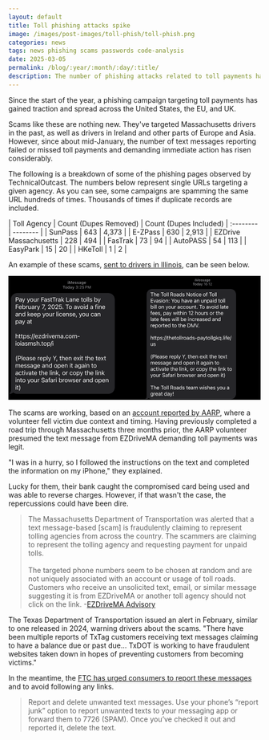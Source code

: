 ```yaml
---
layout: default
title: Toll phishing attacks spike
image: /images/post-images/toll-phish/toll-phish.png
categories: news
tags: news phishing scams passwords code-analysis
date: 2025-03-05
permalink: /blog/:year/:month/:day/:title/
description: The number of phishing attacks related to toll payments has spiked.
---
```


Since the start of the year, a phishing campaign targeting toll payments has gained traction and spread across the United States, the EU, and UK. 

Scams like these are nothing new. They've targeted Massachusetts drivers in the past, as well as drivers in Ireland and other parts of Europe and Asia. However, since about mid-January, the number of text messages reporting failed or missed toll payments and demanding immediate action has risen considerably. 

The following is a breakdown of some of the phishing pages observed by TechnicalOutcast. The numbers below represent single URLs targeting a given agency. As you can see, some campaigns are spamming the same URL hundreds of times. Thousands of times if duplicate records are included. 

| Toll Agency | Count (Dupes Removed) | Count (Dupes Included)
| :-------- | -------- |
| SunPass | 643 | 4,373 |
| E-ZPass | 630 | 2,913 |
| EZDrive Massachusetts | 228 | 494 |
| FasTrak | 73 | 94 |
| AutoPASS | 54 | 113 |
| EasyPark | 15 | 20 |
| HKeToll | 1 | 2 |

An example of these scams, [sent to drivers in Illinois](https://agency.illinoistollway.com/fraudulent-electronic-communication), can be seen below. 

![Scam messages sent via text to drivers in Illinois][text-example]

The scams are working, based on an [account reported by AARP](https://states.aarp.org/utah/texting-scams-are-becoming-more-common), where a volunteer fell victim due context and timing. Having previously completed a road trip through Massachusetts three months prior, the AARP volunteer presumed the text message from EZDriveMA demanding toll payments was legit.

"I was in a hurry, so I followed the instructions on the text and completed the information on my iPhone," they explained. 

Lucky for them, their bank caught the compromised card being used and was able to reverse charges. However, if that wasn't the case, the repercussions could have been dire.

>The Massachusetts Department of Transportation was alerted that a text message-based [scam] is fraudulently claiming to represent tolling agencies from across the country. The scammers are claiming to represent the tolling agency and requesting payment for unpaid tolls.
><br><br>
>The targeted phone numbers seem to be chosen at random and are not uniquely associated with an account or usage of toll roads. Customers who receive an unsolicited text, email, or similar message suggesting it is from EZDriveMA or another toll agency should not click on the link. -[EZDriveMA Advisory](https://www.ezdrivema.com/About-EzdriveMA/Smishing-Alert)

The Texas Department of Transportation issued an alert in February, similar to one released in 2024, warning drivers about the scams. "There have been multiple reports of TxTag customers receiving text messages claiming to have a balance due or past due... TxDOT is working to have fraudulent websites taken down in hopes of preventing customers from becoming victims."

In the meantime, the [FTC has urged consumers to report these messages](https://consumer.ftc.gov/consumer-alerts/2025/01/got-text-about-unpaid-tolls-its-probably-scam) and to avoid following any links.

>Report and delete unwanted text messages. Use your phone’s “report junk” option to report unwanted texts to your messaging app or forward them to 7726 (SPAM). Once you’ve checked it out and reported it, delete the text.

[text-example]: /images/post-images/toll-phish/text-example.png
